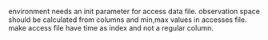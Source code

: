 environment needs an init parameter for access data file.
observation space should be calculated from columns and min,max values in accesses file.
make access file have time as index and not a regular column.
